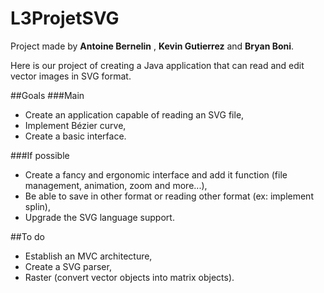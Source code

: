 # L3ProjetSVG

Project made by <b>Antoine Bernelin</b> , <b>Kevin Gutierrez</b> and <b>Bryan Boni</b>.

Here is our project of creating a Java application that can read and edit vector images in SVG format.

##Goals
###Main
* Create an application capable of reading an SVG file,
* Implement Bézier curve,
* Create a basic interface.

###If possible
* Create a fancy and ergonomic interface and add it function (file management, animation, zoom and more...),
* Be able to save in other format or reading other format (ex: implement splin),
* Upgrade the SVG language support.

##To do

* Establish an MVC architecture,
* Create a SVG parser,
* Raster (convert vector objects into matrix objects).
